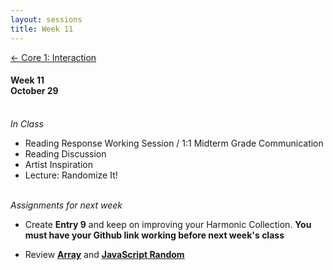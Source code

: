 ```yaml
---
layout: sessions
title: Week 11
---
```


[<span class="nav-color">← Core 1: Interaction</span>](core1-interaction.github.io)

#### Week 11 <br>October 29<br><br>


*In Class*  
+ Reading Response Working Session / 1:1 Midterm Grade Communication
+ Reading Discussion
+ Artist Inspiration
+ Lecture: Randomize It!<br><br>


*Assignments for next week*	
+ Create **Entry 9** and keep on improving your Harmonic Collection. **You must have your Github link working before next week's class**

+ Review **[<u>Array</u>](https://developer.mozilla.org/en-US/docs/Web/JavaScript/Reference/Global_Objects/Array)** and **[<u>JavaScript Random</u>](https://www.w3schools.com/js/js_random.asp)**
